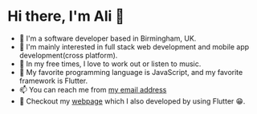 # Hi there, I'm Ali 👋

- 🔭 I'm a software developer based in Birmingham, UK.
- 🌱 I'm mainly interested in full stack web development and mobile app development(cross platform).
- 👯 In my free times, I love to work out or listen to music.
- 🤔 My favorite programming language is JavaScript, and my favorite framework is Flutter.
- 📫 You can reach me from [my email address](mailto:aliccagatay@gmail.com)
- 👀 Checkout my [webpage](https://alicagatay.github.io/#/) which I also developed by using Flutter 😁.
